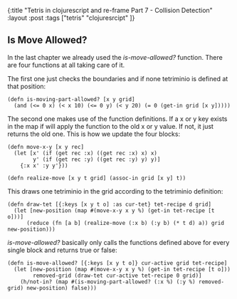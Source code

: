 {:title "Tetris in clojurescript and re-frame Part 7 - Collision Detection"
 :layout :post
 :tags  ["tetris" "clojuresrcipt" ]}
 
 ## Is Move Allowed?
 
 In the last chapter we already used the _is-move-allowed?_ function. There are four functions at all taking care
 of it.  
 
 The first one just checks the boundaries and if none tetriminio is defined at that position:
 
    (defn is-moving-part-allowed? [x y grid]
      (and (<= 0 x) (< x 10) (<= 0 y) (< y 20) (= 0 (get-in grid [x y]))))

The second one makes use of the function definitions. If a x or y key exists in the map if will apply the function
to the old x or y value. If not, it just returns the old one. This is how we update the four blocks:  

    (defn move-x-y [x y rec]
      (let [x' (if (get rec :x) ((get rec :x) x) x)
            y' (if (get rec :y) ((get rec :y) y) y)]
        {:x x' :y y'}))
        
    (defn realize-move [x y t grid] (assoc-in grid [x y] t))
    
    
This draws one tetriminio in the grid according to the tetriminio definition:  

    (defn draw-tet [{:keys [x y t o] :as cur-tet} tet-recipe d grid]
      (let [new-position (map #(move-x-y x y %) (get-in tet-recipe [t o]))]
          (reduce (fn [a b] (realize-move (:x b) (:y b) (* t d) a)) grid new-position)))
    
_is-move-allowed?_ basically only calls the functions defined above for every single block and returns true or
false:  

    (defn is-move-allowed? [{:keys [x y t o]} cur-active grid tet-recipe]
      (let [new-position (map #(move-x-y x y %) (get-in tet-recipe [t o]))
            removed-grid (draw-tet cur-active tet-recipe 0 grid)]
        (h/not-in? (map #(is-moving-part-allowed? (:x %) (:y %) removed-grid) new-position) false)))

